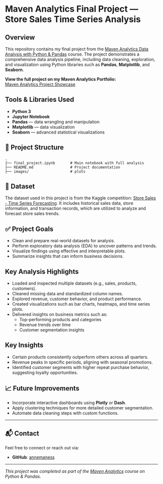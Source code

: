 
#  Maven Analytics Final Project — Store Sales Time Series Analysis

## Overview

This repository contains my final project from the [Maven Analytics Data Analysis with Python & Pandas](https://mavenanalytics.io/project/31610) course. The project demonstrates a comprehensive data analysis pipeline, including data cleaning, exploration, and visualization using Python libraries such as **Pandas**, **Matplotlib**, and **Seaborn**.

 **View the full project on my Maven Analytics Portfolio:**  
[Maven Analytics Project Showcase](https://mavenanalytics.io/project/31610)

## Tools & Libraries Used

- **Python 3**
- **Jupyter Notebook**
- **Pandas** — data wrangling and manipulation
- **Matplotlib** — data visualization
- **Seaborn** — advanced statistical visualizations

## 📁 Project Structure

```
.
├── final_project.ipynb       # Main notebook with full analysis
├── README.md                 # Project documentation
├── images/                   # plots
```

## 🧾 Dataset

The dataset used in this project is from the Kaggle competition: [Store Sales - Time Series Forecasting](https://www.kaggle.com/competitions/store-sales-time-series-forecasting/data?select=transactions.csv). It includes historical sales data, store information, and transaction records, which are utilized to analyze and forecast store sales trends.

## ✅ Project Goals

- Clean and prepare real-world datasets for analysis.
- Perform exploratory data analysis (EDA) to uncover patterns and trends.
- Visualize findings using effective and interpretable plots.
- Summarize insights that can inform business decisions.

## Key Analysis Highlights

- Loaded and inspected multiple datasets (e.g., sales, products, customers).
- Cleaned missing data and standardized column names.
- Explored revenue, customer behavior, and product performance.
- Created visualizations such as bar charts, heatmaps, and time series plots.
- Delivered insights on business metrics such as:
  - Top-performing products and categories
  - Revenue trends over time
  - Customer segmentation insights

## Key Insights

- Certain products consistently outperform others across all quarters.
- Revenue peaks in specific periods, aligning with seasonal promotions.
- Identified customer segments with higher repeat purchase behavior, suggesting loyalty opportunities.


## 📈 Future Improvements

- Incorporate interactive dashboards using **Plotly** or **Dash**.
- Apply clustering techniques for more detailed customer segmentation.
- Automate data cleaning steps with custom functions.

---

## 📬 Contact

Feel free to connect or reach out via:
- **GitHub**: [annemaness](https://github.com/annemaness)

---

*This project was completed as part of the [Maven Analytics](https://www.mavenanalytics.io/) course on Python & Pandas.*
